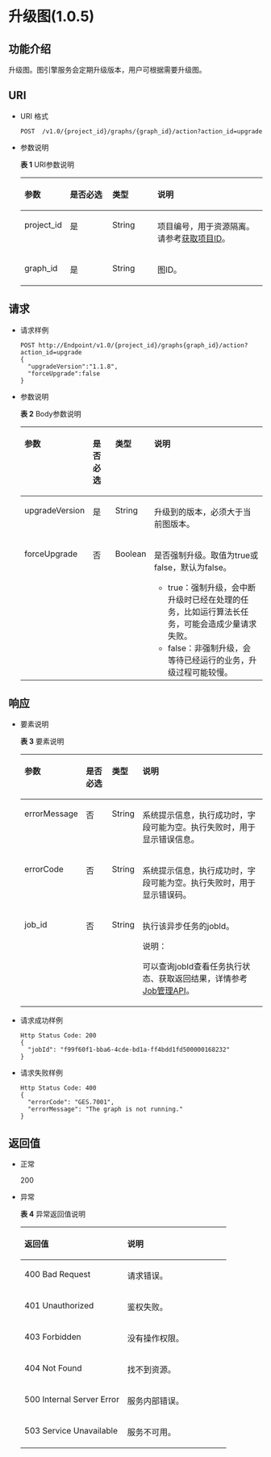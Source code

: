 # 升级图\(1.0.5\)<a name="ges_03_0101"></a>

## 功能介绍<a name="section169600301490"></a>

升级图。图引擎服务会定期升级版本，用户可根据需要升级图。

## URI<a name="section149741230134910"></a>

-   URI 格式

    ```
    POST  /v1.0/{project_id}/graphs/{graph_id}/action?action_id=upgrade
    ```

-   参数说明

    **表 1**  URI参数说明

    <a name="table1810588194531"></a>
    <table><thead align="left"><tr id="row60039522194531"><th class="cellrowborder" valign="top" width="18.240000000000002%" id="mcps1.2.5.1.1"><p id="p17147315194548"><a name="p17147315194548"></a><a name="p17147315194548"></a>参数</p>
    </th>
    <th class="cellrowborder" valign="top" width="17.61%" id="mcps1.2.5.1.2"><p id="p46755299194548"><a name="p46755299194548"></a><a name="p46755299194548"></a>是否必选</p>
    </th>
    <th class="cellrowborder" valign="top" width="18.69%" id="mcps1.2.5.1.3"><p id="p29082892194548"><a name="p29082892194548"></a><a name="p29082892194548"></a>类型</p>
    </th>
    <th class="cellrowborder" valign="top" width="45.46%" id="mcps1.2.5.1.4"><p id="p6904021194548"><a name="p6904021194548"></a><a name="p6904021194548"></a>说明</p>
    </th>
    </tr>
    </thead>
    <tbody><tr id="row43054002194531"><td class="cellrowborder" valign="top" width="18.240000000000002%" headers="mcps1.2.5.1.1 "><p id="p65907560194548"><a name="p65907560194548"></a><a name="p65907560194548"></a>project_id</p>
    </td>
    <td class="cellrowborder" valign="top" width="17.61%" headers="mcps1.2.5.1.2 "><p id="p36912130194548"><a name="p36912130194548"></a><a name="p36912130194548"></a>是</p>
    </td>
    <td class="cellrowborder" valign="top" width="18.69%" headers="mcps1.2.5.1.3 "><p id="p37092573194548"><a name="p37092573194548"></a><a name="p37092573194548"></a>String</p>
    </td>
    <td class="cellrowborder" valign="top" width="45.46%" headers="mcps1.2.5.1.4 "><p id="p51708449194548"><a name="p51708449194548"></a><a name="p51708449194548"></a>项目编号，用于资源隔离。请参考<a href="获取项目ID.md">获取项目ID</a>。</p>
    </td>
    </tr>
    <tr id="row13983555910"><td class="cellrowborder" valign="top" width="18.240000000000002%" headers="mcps1.2.5.1.1 "><p id="p174437435917"><a name="p174437435917"></a><a name="p174437435917"></a>graph_id</p>
    </td>
    <td class="cellrowborder" valign="top" width="17.61%" headers="mcps1.2.5.1.2 "><p id="p1544874155914"><a name="p1544874155914"></a><a name="p1544874155914"></a>是</p>
    </td>
    <td class="cellrowborder" valign="top" width="18.69%" headers="mcps1.2.5.1.3 "><p id="p144516465913"><a name="p144516465913"></a><a name="p144516465913"></a>String</p>
    </td>
    <td class="cellrowborder" valign="top" width="45.46%" headers="mcps1.2.5.1.4 "><p id="p8452744595"><a name="p8452744595"></a><a name="p8452744595"></a>图ID。</p>
    </td>
    </tr>
    </tbody>
    </table>


## 请求<a name="section1221193164918"></a>

-   请求样例

    ```
    POST http://Endpoint/v1.0/{project_id}/graphs{graph_id}/action?action_id=upgrade
    {
      "upgradeVersion":"1.1.8",
      "forceUpgrade":false
    }
    ```

-   参数说明

    **表 2**  Body参数说明

    <a name="table4309040194650"></a>
    <table><thead align="left"><tr id="row21973378194650"><th class="cellrowborder" valign="top" width="18.23%" id="mcps1.2.5.1.1"><p id="p39167243194723"><a name="p39167243194723"></a><a name="p39167243194723"></a>参数</p>
    </th>
    <th class="cellrowborder" valign="top" width="10.58%" id="mcps1.2.5.1.2"><p id="p18430128194723"><a name="p18430128194723"></a><a name="p18430128194723"></a>是否必选</p>
    </th>
    <th class="cellrowborder" valign="top" width="11.49%" id="mcps1.2.5.1.3"><p id="p16445385194723"><a name="p16445385194723"></a><a name="p16445385194723"></a>类型</p>
    </th>
    <th class="cellrowborder" valign="top" width="59.699999999999996%" id="mcps1.2.5.1.4"><p id="p57007807194723"><a name="p57007807194723"></a><a name="p57007807194723"></a>说明</p>
    </th>
    </tr>
    </thead>
    <tbody><tr id="row3482949194650"><td class="cellrowborder" valign="top" width="18.23%" headers="mcps1.2.5.1.1 "><p id="p30523487194723"><a name="p30523487194723"></a><a name="p30523487194723"></a>upgradeVersion</p>
    </td>
    <td class="cellrowborder" valign="top" width="10.58%" headers="mcps1.2.5.1.2 "><p id="p56483419194723"><a name="p56483419194723"></a><a name="p56483419194723"></a>是</p>
    </td>
    <td class="cellrowborder" valign="top" width="11.49%" headers="mcps1.2.5.1.3 "><p id="p11754194194723"><a name="p11754194194723"></a><a name="p11754194194723"></a>String</p>
    </td>
    <td class="cellrowborder" valign="top" width="59.699999999999996%" headers="mcps1.2.5.1.4 "><p id="p12565678194723"><a name="p12565678194723"></a><a name="p12565678194723"></a>升级到的版本，必须大于当前图版本。</p>
    </td>
    </tr>
    <tr id="row36378609194650"><td class="cellrowborder" valign="top" width="18.23%" headers="mcps1.2.5.1.1 "><p id="p33574420194723"><a name="p33574420194723"></a><a name="p33574420194723"></a>forceUpgrade</p>
    </td>
    <td class="cellrowborder" valign="top" width="10.58%" headers="mcps1.2.5.1.2 "><p id="p35173466194723"><a name="p35173466194723"></a><a name="p35173466194723"></a>否</p>
    </td>
    <td class="cellrowborder" valign="top" width="11.49%" headers="mcps1.2.5.1.3 "><p id="p30478497194723"><a name="p30478497194723"></a><a name="p30478497194723"></a>Boolean</p>
    </td>
    <td class="cellrowborder" valign="top" width="59.699999999999996%" headers="mcps1.2.5.1.4 "><p id="p52839184194723"><a name="p52839184194723"></a><a name="p52839184194723"></a>是否强制升级。取值为true或false，默认为false。</p>
    <a name="ul118595181507"></a><a name="ul118595181507"></a><ul id="ul118595181507"><li>true：强制升级，会中断升级时已经在处理的任务，比如运行算法长任务，可能会造成少量请求失败。</li><li>false：非强制升级，会等待已经运行的业务，升级过程可能较慢。</li></ul>
    </td>
    </tr>
    </tbody>
    </table>


## 响应<a name="section784431104919"></a>

-   要素说明

    **表 3**  要素说明

    <a name="table5953151194741"></a>
    <table><thead align="left"><tr id="row12999148194741"><th class="cellrowborder" valign="top" width="15%" id="mcps1.2.5.1.1"><p id="p58519615194754"><a name="p58519615194754"></a><a name="p58519615194754"></a>参数</p>
    </th>
    <th class="cellrowborder" valign="top" width="12%" id="mcps1.2.5.1.2"><p id="p42468347194754"><a name="p42468347194754"></a><a name="p42468347194754"></a>是否必选</p>
    </th>
    <th class="cellrowborder" valign="top" width="10%" id="mcps1.2.5.1.3"><p id="p17384108194754"><a name="p17384108194754"></a><a name="p17384108194754"></a>类型</p>
    </th>
    <th class="cellrowborder" valign="top" width="63%" id="mcps1.2.5.1.4"><p id="p65935546194754"><a name="p65935546194754"></a><a name="p65935546194754"></a>说明</p>
    </th>
    </tr>
    </thead>
    <tbody><tr id="row30988599194741"><td class="cellrowborder" valign="top" width="15%" headers="mcps1.2.5.1.1 "><p id="p19384075194754"><a name="p19384075194754"></a><a name="p19384075194754"></a>errorMessage</p>
    </td>
    <td class="cellrowborder" valign="top" width="12%" headers="mcps1.2.5.1.2 "><p id="p26606238194754"><a name="p26606238194754"></a><a name="p26606238194754"></a>否</p>
    </td>
    <td class="cellrowborder" valign="top" width="10%" headers="mcps1.2.5.1.3 "><p id="p7621678194754"><a name="p7621678194754"></a><a name="p7621678194754"></a>String</p>
    </td>
    <td class="cellrowborder" valign="top" width="63%" headers="mcps1.2.5.1.4 "><p id="p13376162194754"><a name="p13376162194754"></a><a name="p13376162194754"></a>系统提示信息，执行成功时，字段可能为空。执行失败时，用于显示错误信息。</p>
    </td>
    </tr>
    <tr id="row34213335194741"><td class="cellrowborder" valign="top" width="15%" headers="mcps1.2.5.1.1 "><p id="p20437115194754"><a name="p20437115194754"></a><a name="p20437115194754"></a>errorCode</p>
    </td>
    <td class="cellrowborder" valign="top" width="12%" headers="mcps1.2.5.1.2 "><p id="p44793625194754"><a name="p44793625194754"></a><a name="p44793625194754"></a>否</p>
    </td>
    <td class="cellrowborder" valign="top" width="10%" headers="mcps1.2.5.1.3 "><p id="p4405048194754"><a name="p4405048194754"></a><a name="p4405048194754"></a>String</p>
    </td>
    <td class="cellrowborder" valign="top" width="63%" headers="mcps1.2.5.1.4 "><p id="p21264640194754"><a name="p21264640194754"></a><a name="p21264640194754"></a>系统提示信息，执行成功时，字段可能为空。执行失败时，用于显示错误码。</p>
    </td>
    </tr>
    <tr id="row34686231194741"><td class="cellrowborder" valign="top" width="15%" headers="mcps1.2.5.1.1 "><p id="p66884057194754"><a name="p66884057194754"></a><a name="p66884057194754"></a>job_id</p>
    </td>
    <td class="cellrowborder" valign="top" width="12%" headers="mcps1.2.5.1.2 "><p id="p48899565194754"><a name="p48899565194754"></a><a name="p48899565194754"></a>否</p>
    </td>
    <td class="cellrowborder" valign="top" width="10%" headers="mcps1.2.5.1.3 "><p id="p1441829194754"><a name="p1441829194754"></a><a name="p1441829194754"></a>String</p>
    </td>
    <td class="cellrowborder" valign="top" width="63%" headers="mcps1.2.5.1.4 "><p id="p49679338194754"><a name="p49679338194754"></a><a name="p49679338194754"></a>执行该异步任务的jobId。</p>
    <div class="note" id="note9729320320"><a name="note9729320320"></a><a name="note9729320320"></a><span class="notetitle"> 说明： </span><div class="notebody"><p id="p1872133312"><a name="p1872133312"></a><a name="p1872133312"></a>可以查询jobId查看任务执行状态、获取返回结果，详情参考<a href="Job管理API.md">Job管理API</a>。</p>
    </div></div>
    </td>
    </tr>
    </tbody>
    </table>

-   请求成功样例

    ```
    Http Status Code: 200
    {
      "jobId": "f99f60f1-bba6-4cde-bd1a-ff4bdd1fd500000168232"
    }
    ```

-   请求失败样例

    ```
    Http Status Code: 400
    {
      "errorCode": "GES.7001",
      "errorMessage": "The graph is not running."
    }
    ```


## 返回值<a name="section121153316499"></a>

-   正常

    200

-   异常

    **表 4**  异常返回值说明

    <a name="table2984752518246"></a>
    <table><thead align="left"><tr id="row1211940418246"><th class="cellrowborder" valign="top" width="50%" id="mcps1.2.3.1.1"><p id="p3980654218254"><a name="p3980654218254"></a><a name="p3980654218254"></a>返回值</p>
    </th>
    <th class="cellrowborder" valign="top" width="50%" id="mcps1.2.3.1.2"><p id="p310447318254"><a name="p310447318254"></a><a name="p310447318254"></a>说明</p>
    </th>
    </tr>
    </thead>
    <tbody><tr id="row4240912018246"><td class="cellrowborder" valign="top" width="50%" headers="mcps1.2.3.1.1 "><p id="p3446280418254"><a name="p3446280418254"></a><a name="p3446280418254"></a>400 Bad Request</p>
    </td>
    <td class="cellrowborder" valign="top" width="50%" headers="mcps1.2.3.1.2 "><p id="p4002370018254"><a name="p4002370018254"></a><a name="p4002370018254"></a>请求错误。</p>
    </td>
    </tr>
    <tr id="row4888805618246"><td class="cellrowborder" valign="top" width="50%" headers="mcps1.2.3.1.1 "><p id="p5203043918254"><a name="p5203043918254"></a><a name="p5203043918254"></a>401 Unauthorized</p>
    </td>
    <td class="cellrowborder" valign="top" width="50%" headers="mcps1.2.3.1.2 "><p id="p5371601718254"><a name="p5371601718254"></a><a name="p5371601718254"></a>鉴权失败。</p>
    </td>
    </tr>
    <tr id="row3592872518246"><td class="cellrowborder" valign="top" width="50%" headers="mcps1.2.3.1.1 "><p id="p3450921718254"><a name="p3450921718254"></a><a name="p3450921718254"></a>403 Forbidden</p>
    </td>
    <td class="cellrowborder" valign="top" width="50%" headers="mcps1.2.3.1.2 "><p id="p4378321618254"><a name="p4378321618254"></a><a name="p4378321618254"></a>没有操作权限。</p>
    </td>
    </tr>
    <tr id="row4281759818246"><td class="cellrowborder" valign="top" width="50%" headers="mcps1.2.3.1.1 "><p id="p4125438418254"><a name="p4125438418254"></a><a name="p4125438418254"></a>404 Not Found</p>
    </td>
    <td class="cellrowborder" valign="top" width="50%" headers="mcps1.2.3.1.2 "><p id="p5327079718254"><a name="p5327079718254"></a><a name="p5327079718254"></a>找不到资源。</p>
    </td>
    </tr>
    <tr id="row994303918246"><td class="cellrowborder" valign="top" width="50%" headers="mcps1.2.3.1.1 "><p id="p4548781618254"><a name="p4548781618254"></a><a name="p4548781618254"></a>500 Internal Server Error</p>
    </td>
    <td class="cellrowborder" valign="top" width="50%" headers="mcps1.2.3.1.2 "><p id="p6063444518254"><a name="p6063444518254"></a><a name="p6063444518254"></a>服务内部错误。</p>
    </td>
    </tr>
    <tr id="row5822219018246"><td class="cellrowborder" valign="top" width="50%" headers="mcps1.2.3.1.1 "><p id="p4487805318254"><a name="p4487805318254"></a><a name="p4487805318254"></a>503 Service Unavailable</p>
    </td>
    <td class="cellrowborder" valign="top" width="50%" headers="mcps1.2.3.1.2 "><p id="p1124370918254"><a name="p1124370918254"></a><a name="p1124370918254"></a>服务不可用。</p>
    </td>
    </tr>
    </tbody>
    </table>


